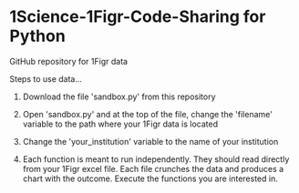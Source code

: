 # 1Science-1Figr-Code-Sharing for Python


GitHub repository for 1Figr data


Steps to use data...

1. Download the file 'sandbox.py' from this repository

2. Open 'sandbox.py' and at the top of the file, change the 'filename' variable to the path where your 1Figr data is located

3. Change the 'your_institution' variable to the name of your institution

4. Each function is meant to run independently. They should read directly from your 1Figr excel file. Each file crunches the 
data and produces a chart with the outcome. Execute the functions you are interested in.

